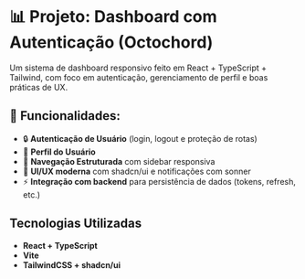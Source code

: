 # :bar_chart: Projeto: Dashboard com Autenticação (Octochord)

Um sistema de dashboard responsivo feito em React + TypeScript + Tailwind, com foco em autenticação, gerenciamento de perfil e boas práticas de UX.

## :rocket: Funcionalidades:

- :lock: **Autenticação de Usuário** (login, logout e proteção de rotas)
- :bust_in_silhouette: **Perfil do Usuário**
- :open_file_folder: **Navegação Estruturada** com sidebar responsiva
- :art: **UI/UX moderna** com shadcn/ui e notificações com sonner
- :zap: **Integração com backend** para persistência de dados (tokens, refresh, etc.)

## Tecnologias Utilizadas

- **React + TypeScript**
- **Vite**
- **TailwindCSS + shadcn/ui**
